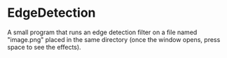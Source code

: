 # EdgeDetection
A small program that runs an edge detection filter on a file named "image.png" placed in the same directory (once the window opens, press space to see the effects).
